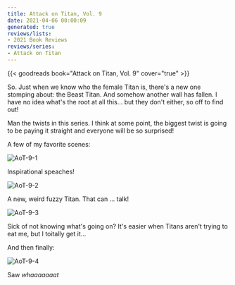 ```yaml
---
title: Attack on Titan, Vol. 9
date: 2021-04-06 00:00:09
generated: true
reviews/lists:
- 2021 Book Reviews
reviews/series:
- Attack on Titan
---
```

{{< goodreads book="Attack on Titan, Vol. 9" cover="true" >}}

So. Just when we know who the female Titan is, there's a new one stomping about: the Beast Titan. And somehow another wall has fallen. I have no idea what's the root at all this... but they don't either, so off to find out!  

Man the twists in this series. I think at some point, the biggest twist is going to be paying it straight and everyone will be so surprised!  

<!--more-->

A few of my favorite scenes:  

![AoT-9-1](/embeds/books/attachments/aot-9-1.png)  

Inspirational speaches!  

![AoT-9-2](/embeds/books/attachments/aot-9-2.png)  

A new, weird fuzzy Titan. That can ... talk!  

![AoT-9-3](/embeds/books/attachments/aot-9-3.png)  

Sick of not knowing what's going on? It's easier when Titans aren't trying to eat me, but I toitally get it...  

And then finally:  

![AoT-9-4](/embeds/books/attachments/aot-9-4.png)  

Saw *whaaaaaaat*


